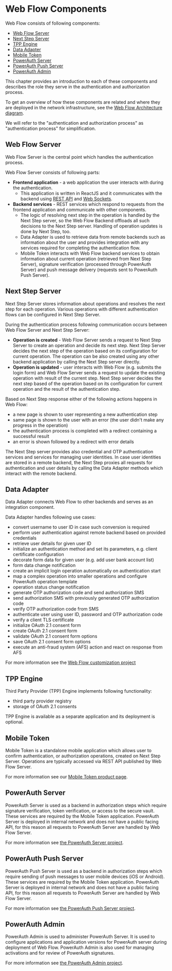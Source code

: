 # Web Flow Components

Web Flow consists of following components:
- [Web Flow Server](#web-flow-server)
- [Next Step Server](#next-step-server)
- [TPP Engine](#tpp-engine)  
- [Data Adapter](#data-adapter)
- [Mobile Token](#mobile-token)
- [PowerAuth Server](#powerauth-server)
- [PowerAuth Push Server](#powerauth-push-server)
- [PowerAuth Admin](#powerauth-admin)

This chapter provides an introduction to each of these components and describes the role they serve in the authentication and authorization process.

To get an overview of how these components are related and where they are deployed in the network infrastructure, see the [Web Flow Architecture diagram](./Web-Flow-Architecture.md).

We will refer to the "authentication and authorization process" as "authentication process" for simplification.

## Web Flow Server

Web Flow Server is the central point which handles the authentication process.

Web Flow Server consists of following parts:
- **Frontend application** - a web application the user interacts with during the authentication.
  - This application is written in ReactJS and it communicates with the backend using [REST API](./Web-Flow-REST-API-Reference.md) and [Web Sockets](./Web-Socket-Communication-Protocol.md).
- **Backend services** - REST services which respond to requests from the frontend application and communicate with other components.
  - The logic of resolving next step in the operation is handled by the Next Step server, so the Web Flow Backend offloads all such decisions to the Next Step server. Handling of operation updates is done by Next Step, too.
  - Data Adapter is used to retrieve data from remote backends such as information about the user and provides integration with any services required for completing the authentication flow.
  - Mobile Token interacts with Web Flow backend services to obtain information about current operation (retrieved from Next Step Server), signature verification (processed through PowerAuth Server) and push message delivery (requests sent to PowerAuth Push Server).

## Next Step Server

Next Step Server stores information about operations and resolves the next step for each operation. Various operations with different authentication flows can be configured in Next Step Server.

During the authentication process following communication occurs between Web Flow Server and Next Step Server:
- **Operation is created** - Web Flow Server sends a request to Next Step Server to create an operation and decide its next step. Next Step Server decides the next step of the operation based on its configuration for current operation. The operation can be also created using any other backend application by calling the Next Step server directly.
- **Operation is updated** - user interacts with Web Flow (e.g. submits the login form) and Web Flow Server sends a request to update the existing operation with result of the current step. Next Step server decides the next step based of the operation based on its configuration for current operation and the result of the authentication step.

Based on Next Step response either of the following actions happens in Web Flow:
- a new page is shown to user representing a new authentication step
- same page is shown to the user with an error (the user didn't make any progress in the operation)
- the authentication process is completed with a redirect containing a successful result
- an error is shown followed by a redirect with error details

The Next Step server provides also credential and OTP authentication services and services for managing user identities. In case user identities are stored in a remote backend, the Next Step proxies all requests for authentication and user details by calling the Data Adapter methods which interact with the remote backend.

## Data Adapter

Data Adapter connects Web Flow to other backends and serves as an integration component.

Data Adapter handles following use cases:

- convert username to user ID in case such conversion is required
- perform user authentication against remote backend based on provided credentials
- retrieve user details for given user ID
- initialize an authentication method and set its parameters, e.g. client certificate configuration
- decorate form data for given user (e.g. add user bank account list)
- form data change notification
- create an implicit login operation automatically on authentication start
- map a complex operation into smaller operations and configure PowerAuth operation template
- operation status change notification
- generate OTP authorization code and send authorization SMS
- send authorization SMS with previously generated OTP authorization code
- verify OTP authorization code from SMS
- authenticate user using user ID, password and OTP authorization code
- verify a client TLS certificate
- initialize OAuth 2.1 consent form
- create OAuth 2.1 consent form
- validate OAuth 2.1 consent form options
- save OAuth 2.1 consent form options
- execute an anti-fraud system (AFS) action and react on response from AFS

For more information see the [Web Flow customization project](https://github.com/wultra/powerauth-webflow-customization)

## TPP Engine

Third Party Provider (TPP) Engine implements following functionality:
- third party provider registry
- storage of OAuth 2.1 consents

TPP Engine is available as a separate application and its deployment is optional.

## Mobile Token

Mobile Token is a standalone mobile application which allows user to confirm authentication, or authorization operations, created on Next Step Server. Operations are typically accessed via REST API published by Web Flow Server.

For more information see our [Mobile Token product page](https://www.wultra.com/product/powerauth-mobile-token).

## PowerAuth Server

PowerAuth Server is used as a backend in authorization steps which require signature verification, token verification, or access to the secure vault. These services are required by the Mobile Token application. PowerAuth Server is deployed in internal network and does not have a public facing API, for this reason all requests to PowerAuth Server are handled by Web Flow Server.

For more information see [the PowerAuth Server project](https://github.com/wultra/powerauth-server).

## PowerAuth Push Server

PowerAuth Push Server is used as a backend in authorization steps which require sending of push messages to user mobile devices (iOS or Android). These services are required by the Mobile Token application. PowerAuth Server is deployed in internal network and does not have a public facing API, for this reason all requests to PowerAuth Server are handled by Web Flow Server.

For more information see [the PowerAuth Push Server project](https://github.com/wultra/powerauth-push-server).

## PowerAuth Admin

PowerAuth Admin is used to administer PowerAuth Server. It is used to configure applications and application versions for PowerAuth server during deployment of Web Flow. PowerAuth Admin is also used for managing activations and for review of PowerAuth signatures.

For more information see [the PowerAuth Admin project](https://github.com/wultra/powerauth-admin).
